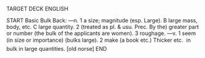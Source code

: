 TARGET DECK
ENGLISH

START
Basic
Bulk
Back: —n. 1 a size; magnitude (esp. Large). B large mass, body, etc. C large quantity. 2 (treated as pl. & usu. Prec. By the) greater part or number (the bulk of the applicants are women). 3 roughage. —v. 1 seem (in size or importance) (bulks large). 2 make (a book etc.) Thicker etc.  in bulk in large quantities. [old norse]
END
